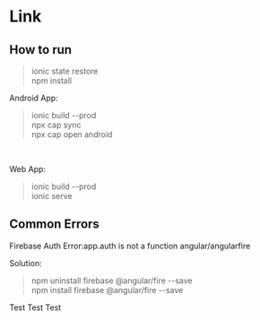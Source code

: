 # Link

## How to run 
>ionic state restore <br>
>npm install <br>

Android App:
>ionic build --prod <br>
>npx cap sync <br>
>npx cap open android <br>
<br>

Web App: <br>
>ionic build --prod <br>
>ionic serve <br>


## Common Errors

Firebase Auth
Error:app.auth is not a function angular/angularfire

Solution:
> npm uninstall firebase @angular/fire --save <br>
> npm install firebase @angular/fire --save

Test
Test
Test